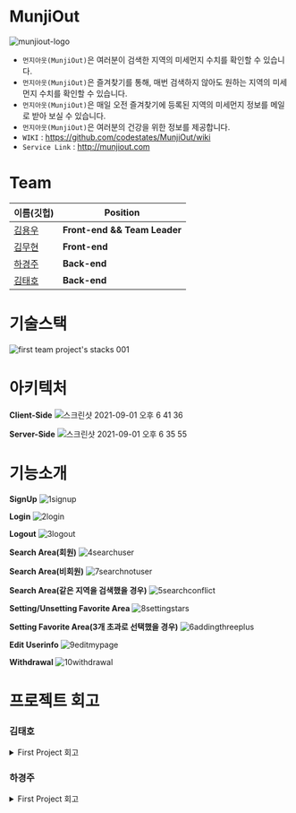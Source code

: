 # MunjiOut

![munjiout-logo](https://user-images.githubusercontent.com/45756034/131592339-3dbd88df-c89d-416a-933f-0f1466ce2aff.png)

- `먼지아웃(MunjiOut)`은 여러분이 검색한 지역의 미세먼지 수치를 확인할 수 있습니다.
- `먼지아웃(MunjiOut)`은 즐겨찾기를 통해, 매번 검색하지 않아도 원하는 지역의 미세먼지 수치를 확인할 수 있습니다.
- `먼지아웃(MunjiOut)`은 매일 오전 즐겨찾기에 등록된 지역의 미세먼지 정보를 메일로 받아 보실 수 있습니다.
- `먼지아웃(MunjiOut)`은 여러분의 건강을 위한 정보를 제공합니다.
- `WIKI` : https://github.com/codestates/MunjiOut/wiki
- `Service Link` : http://munjiout.com

# Team

| 이름(깃헙)                              | Position                     |
| --------------------------------------- | ---------------------------- |
| [김용우](https://github.com/magababo)   | **Front-end && Team Leader** |
| [김무현](https://github.com/moo9205)    | **Front-end**                |
| [하경주](https://github.com/TTurbo0824) | **Back-end**                 |
| [김태호](https://github.com/TAETAEHO)   | **Back-end**                 |

# 기술스택

![first team project's stacks 001](https://user-images.githubusercontent.com/45756034/131592777-a04b88cc-4699-4fdb-86f3-9e8a79c25586.jpeg)

# 아키텍처

**Client-Side**
![스크린샷 2021-09-01 오후 6 41 36](https://user-images.githubusercontent.com/45756034/131649612-c0ac7909-827c-488e-b39e-12d45fb86bb7.png)

**Server-Side**
![스크린샷 2021-09-01 오후 6 35 55](https://user-images.githubusercontent.com/45756034/131648862-a59bacb9-720d-4bfc-aa51-01ccd7f99a98.png)

# 기능소개
**SignUp**
![1signup](https://user-images.githubusercontent.com/45756034/131840027-54dc249f-5b7f-469f-93bd-2882df392a28.gif)

**Login**
![2login](https://user-images.githubusercontent.com/45756034/131838048-cc726c78-2058-41f5-828f-a02043dc2406.gif)

**Logout**
![3logout](https://user-images.githubusercontent.com/45756034/131838112-5edf12ad-7bd1-4108-ba6c-045511e847a0.gif)

**Search Area(회원)**
![4searchuser](https://user-images.githubusercontent.com/45756034/131838214-5fadbe32-7309-4265-8bec-df18a08fec44.gif)

**Search Area(비회원)**
![7searchnotuser](https://user-images.githubusercontent.com/45756034/131838880-147776a5-561a-4d03-a89d-773a2c19749c.gif)

**Search Area(같은 지역을 검색했을 경우)**
![5searchconflict](https://user-images.githubusercontent.com/45756034/131838310-1ca0d0fb-c513-4f5d-a886-96b94afe62c5.gif)

**Setting/Unsetting Favorite Area**
![8settingstars](https://user-images.githubusercontent.com/45756034/131838588-be793889-e666-4dad-88f3-6018159cf2e4.gif)

**Setting Favorite Area(3개 초과로 선택했을 경우)**
![6addingthreeplus](https://user-images.githubusercontent.com/45756034/131838750-d184c6dc-2183-4f0a-9862-523d09b2a462.gif)

**Edit Userinfo**
![9editmypage](https://user-images.githubusercontent.com/45756034/131838963-5f035795-5af6-4ed7-b650-9165ef21614c.gif)

**Withdrawal**
![10withdrawal](https://user-images.githubusercontent.com/45756034/131839046-0c90ab57-5001-4d36-9a2e-26a7cc0f4f32.gif)

# 프로젝트 회고

### 김태호

<details>
<summary>First Project 회고</summary>

**프로젝트에서 아쉬웠던 점**

- 처음에는 2주라는 시간이 어떤 서비스를 간단히 구현하기에는 충분한 시간일거라고 생각했습니다. 하지만 팀원들과 코드리뷰를하고 테스트를 진행해보면서 추가적으로 필요한 기능들이 계속해서 나왔고 2주라는 시간이 우리가 생각하는 기능을 온전히 구현하기에 부족하다고 느꼈습니다.

- 프로젝트를 진행하면서 개인적으로 개발하고 정해진 시간에 모여 코드리뷰를 통해 서로 피드백을 제공하였습니다. 개인적으로 테스트를 했던 시간이 부족하다고 생각하였습니다. Final Project에서는 정해진 시간에 유닛테스트를 통해 기능 하나하나 테스트를 진행하고 통합테스트를 통해 전체적인 서비스에 대한 테스트를 진행하면 First Project에 느꼈던 시간적인 압박이라던지 그런 부분이 해소될거라고 생각합니다.

**프로젝트에서 좋았던 점**

- 저의 경우 4명의 팀원이 온전히 정해진 상태에서 사전에 서로 이렇게 하자 이런거 없이 프로젝트 처음 시작할 당시 팀원들을 처음 만났습니다. 제가 팀 프로젝트를 진행하는데 누가되지 않을까 걱정하였지만 팀원들 모두 서로 어려워 하는 점은 도와가면서 개발을 할 수 있었습니다.

- 매일 정해진 시간에 모여 각자의 진행상황을 공유하고 각자의 코드를 리뷰하면서 피드백을 제공받았습니다. 이 부분에서 제가 놓치고 있었던 부분을 다시 생각할 수 있었고 그걸 반영해서 더 좋은 방향으로 개발할 수 있었습니다.

- 배포를 진행하면서 배포환경에서의 에러가 발생했습니다. 배포환경에서의 에러를 팀원 모두 구글링과 여러가지 의견을 통해 해결할 때 정말 좋았습니다.

**느낀점**

- 저는 모든 개발은 혼자하는 것보다 팀 단위로 협업을 통해 이루어질 때 더 좋은 결과가 나온다고 생각합니다. First Project를 진행하면서 이 부분을 다시 한번 느낄 수 있었고 좋은 팀원들과 구현하고자 했던 서비스를 정상적으로 마무리 할 수 있어서 뿌듯했습니다.
</details>

### 하경주

<details>
<summary>First Project 회고</summary>
**프로젝트에서 아쉬웠던 점**

- 처음 기획 단계에서는 저희에게 주어진 2주의 시간에 맞는, 간단한 기능을 수행하는 프로젝트를 구상했다고 생각했었습니다. 하지만 서버와 클라이언트를 연결는 과정, 그리고 배포 단계에까지 이르게 되면서 예상치 못한 이슈에 직면하기도 해 2주라는 시간이 전혀 충분한 시간이 아니었음을 깨닫게 되었습니다.  
- 클라이언트가 미세먼지 정보를 조회할 때, 서버는 외부 API(에어코리아 OpenAPI)에 요청을 보낸 뒤 해당 대기정보를 응답받아 다시 클라이언트에게 전달합니다. 일련의 과정에서 버그가 많이 발생하였는데, 많은 경우 외부 API의 불안정성 때문이었습니다. 보다 안정적으로 외부 API와 통신할 수 있는 방법을 찾지 못한 것 같아 조금 아쉬움이 남습니다.

**프로젝트에서 좋았던 점**
- 프로젝트를 시작하기 전에는 막연히 프론트엔드 포지션을 맡아야겠다는 생각이었습니다. 하지만 역할 분담을 하며 효율적인 분배를 위해 백엔드를 담당하게 되었는데 걱정했던 것 보다는 제 역할을 잘 수행한 것 같아 안심했습니다. 그리고 이번 기회를 통해 백엔드의 매력(?)을 알게 된 것 같아 만족합니다.  
- 저희는 매일 정해진 시간, 그리고 이슈가 발생했을시 수시로 공유하는 시간을 가지며 프로젝트를 진행했습니다. 이슈에 대한 신속한 대처와 적극적으로 피드백을 공유하는 자세가 프로젝트를 잘 완수해낼 수 있었던 원동력이 아니었나하는 생각입니다.

**느낀점**
- 저 개인적으로는 4인으로 팀을 구상해 프로젝트를 진행하는 것도 처음이었고 프로젝트를 온라인으로만 완성 단계까지 이끌어나가는 것, 모두 처음이었습니다. 생소한 개발 방식이었지만 협업을 통해 보다 완성도 있는 결과물이 나온 것 같아 만족스럽고, 서비스의 기획부터 배포, 발표 준비까지 함께 했던 팀원분들에게 감사한 마음입니다.
</details>
